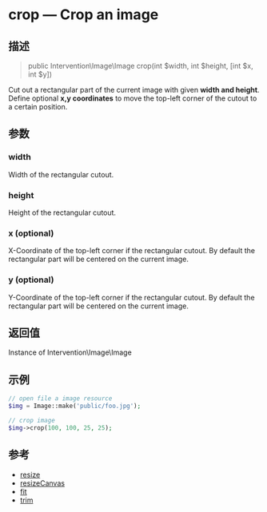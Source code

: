 # crop — Crop an image

## 描述

> public Intervention\Image\Image crop(int $width, int $height, [int $x, int $y])

Cut out a rectangular part of the current image with given **width and height**. Define optional **x,y coordinates** to move the top-left corner of the cutout to a certain position.


## 参数

### width
Width of the rectangular cutout.

### height
Height of the rectangular cutout.

### x (optional)
X-Coordinate of the top-left corner if the rectangular cutout. By default the rectangular part will be centered on the current image.

### y (optional)
Y-Coordinate of the top-left corner if the rectangular cutout. By default the rectangular part will be centered on the current image.

## 返回值
Instance of Intervention\Image\Image

## 示例

```php
// open file a image resource
$img = Image::make('public/foo.jpg');

// crop image
$img->crop(100, 100, 25, 25);
```


## 参考

- [resize](/api/resize)
- [resizeCanvas](/api/resizeCanvas)
- [fit](/api/fit)
- [trim](/api/trim)
